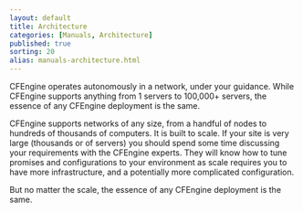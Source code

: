 ```yaml
---
layout: default
title: Architecture
categories: [Manuals, Architecture]
published: true
sorting: 20
alias: manuals-architecture.html
---
```


CFEngine operates autonomously in a network, under your guidance. While 
CFEngine supports anything from 1 servers to 100,000+ servers, the essence of 
any CFEngine deployment is the same.

CFEngine supports networks of any size, from a handful of nodes to
hundreds of thousands of computers. It is built to scale. If your site
is very large (thousands or of servers) you should spend some time
discussing your requirements with the CFEngine experts. They will know
how to tune promises and configurations to your environment as scale
requires you to have more infrastructure, and a potentially more
complicated configuration.

But no matter the scale, the essence of any CFEngine deployment is the same.
